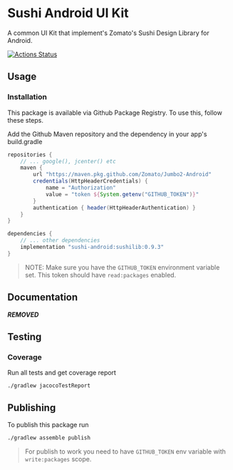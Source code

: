 # Sushi Android UI Kit

A common UI Kit that implement's Zomato's Sushi Design Library for Android.

[![Actions Status](https://github.com/Zomato/Sushi-Android/workflows/android/badge.svg)](https://github.com/Zomato/Sushi-Android/actions)

## Usage

### Installation
This package is available via Github Package Registry. To use this, follow these steps.

Add the Github Maven repository and the dependency in your app's build.gradle

```groovy
repositories {
    // ... google(), jcenter() etc
    maven {
        url "https://maven.pkg.github.com/Zomato/Jumbo2-Android"
        credentials(HttpHeaderCredentials) {
            name = "Authorization"
            value = "token ${System.getenv("GITHUB_TOKEN")}"
        }
        authentication { header(HttpHeaderAuthentication) }
    }
}

dependencies {
    // ... other dependencies
    implementation "sushi-android:sushilib:0.9.3"
}

```

> NOTE: Make sure you have the `GITHUB_TOKEN` environment variable set. This token should have `read:packages` enabled.


## Documentation

***REMOVED***

## Testing

### Coverage

Run all tests and get coverage report
```shell 
./gradlew jacocoTestReport
```

## Publishing

To publish this package run 

```bash
./gradlew assemble publish
```

> For publish to work you need to have `GITHUB_TOKEN` env variable with `write:packages` scope.
